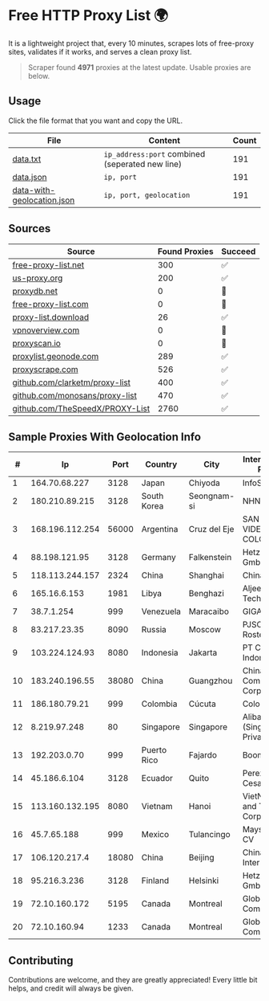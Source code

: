 
# Free HTTP Proxy List 🌍

It is a lightweight project that, every 10 minutes, scrapes lots of free-proxy sites, validates if it works, and serves a clean proxy list.


> Scraper found **4971** proxies at the latest update. Usable proxies are below.

## Usage

Click the file format that you want and copy the URL.


|File|Content|Count|
|----|-------|-----|
|[data.txt](https://raw.githubusercontent.com/themiralay/Proxy-List-World/master/data.txt)|`ip_address:port` combined (seperated new line)|191|
|[data.json](https://raw.githubusercontent.com/themiralay/Proxy-List-World/master/data.json)|`ip, port`|191|
|[data-with-geolocation.json](https://raw.githubusercontent.com/themiralay/Proxy-List-World/master/data-with-geolocation.json)|`ip, port, geolocation`|191|

## Sources

|Source|Found Proxies|Succeed|
|------|-------------|-------|
|[free-proxy-list.net](https://free-proxy-list.net)|300|✅|
|[us-proxy.org](https://www.us-proxy.org)|200|✅|
|[proxydb.net](http://proxydb.net)|0|🚫|
|[free-proxy-list.com](https://free-proxy-list.com/?page=&port=&type%5B%5D=http&type%5B%5D=https&up_time=0&search=Search)|0|🚫|
|[proxy-list.download](https://www.proxy-list.download/HTTP)|26|✅|
|[vpnoverview.com](https://vpnoverview.com/privacy/anonymous-browsing/free-proxy-servers)|0|🚫|
|[proxyscan.io](https://www.proxyscan.io)|0|🚫|
|[proxylist.geonode.com](https://proxylist.geonode.com/api/proxy-list?limit=300&page=1&sort_by=lastChecked&sort_type=desc&protocols=http,https)|289|✅|
|[proxyscrape.com](https://api.proxyscrape.com/v2/?request=displayproxies&protocol=http&timeout=10000&country=all&ssl=all&anonymity=all)|526|✅|
|[github.com/clarketm/proxy-list](https://raw.githubusercontent.com/clarketm/proxy-list/master/proxy-list-raw.txt)|400|✅|
|[github.com/monosans/proxy-list](https://raw.githubusercontent.com/monosans/proxy-list/main/proxies/http.txt)|470|✅|
|[github.com/TheSpeedX/PROXY-List](https://raw.githubusercontent.com/TheSpeedX/PROXY-List/master/http.txt)|2760|✅|


## Sample Proxies With Geolocation Info

|#|Ip|Port|Country|City|Internet Service Provider|
|-|--|----|-------|----|-------------------------|
|1|164.70.68.227|3128|Japan|Chiyoda|InfoSphere|
|2|180.210.89.215|3128|South Korea|Seongnam-si|NHNCLOUD|
|3|168.196.112.254|56000|Argentina|Cruz del Eje|SAN GABRIEL VIDEO CABLE COLOR S.A.|
|4|88.198.121.95|3128|Germany|Falkenstein|Hetzner Online GmbH|
|5|118.113.244.157|2324|China|Shanghai|Chinanet|
|6|165.16.6.153|1981|Libya|Benghazi|Aljeel Aljadeed Technology|
|7|38.7.1.254|999|Venezuela|Maracaibo|GIGAPOP, C.A.|
|8|83.217.23.35|8090|Russia|Moscow|PJSC Rostelecom|
|9|103.224.124.93|8080|Indonesia|Jakarta|PT Curug Lintas Indonesia|
|10|183.240.196.55|38080|China|Guangzhou|China Mobile Communications Corporation|
|11|186.180.79.21|999|Colombia|Cúcuta|Colombia Móvil|
|12|8.219.97.248|80|Singapore|Singapore|Alibaba Cloud (Singapore) Private Limited|
|13|192.203.0.70|999|Puerto Rico|Fajardo|Boom NET|
|14|45.186.6.104|3128|Ecuador|Quito|Perez Tito Julio Cesar|
|15|113.160.132.195|8080|Vietnam|Hanoi|VietNam Post and Telecom Corporation|
|16|45.7.65.188|999|Mexico|Tulancingo|Maysnet SA De CV|
|17|106.120.217.4|18080|China|Beijing|China Networks Inter-Exchange|
|18|95.216.3.236|3128|Finland|Helsinki|Hetzner Online GmbH|
|19|72.10.160.172|5195|Canada|Montreal|GloboTech Communications|
|20|72.10.160.94|1233|Canada|Montreal|GloboTech Communications|



## Contributing

Contributions are welcome, and they are greatly appreciated! Every
little bit helps, and credit will always be given.

